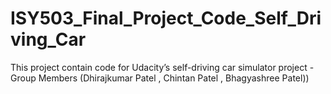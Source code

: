 # ISY503_Final_Project_Code_Self_Driving_Car
This project contain code for Udacity’s self-driving car simulator project - Group Members (Dhirajkumar Patel , Chintan Patel , Bhagyashree Patel))
